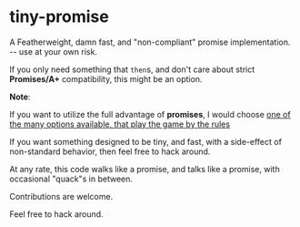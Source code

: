 tiny-promise
============

A Featherweight, damn fast, and "non-compliant" promise implementation. -- use at your own risk.

If you only need something that `then`s, and don't care about strict **Promises/A+** compatibility, this might be an option.

**Note**:

If you want to utilize the full advantage of **promises**, I would choose [one of the many options available, that play the game by the rules]()

If you want something designed to be tiny, and fast, with a side-effect of non-standard behavior, then feel free to hack around.

At any rate, this code walks like a promise, and talks like a promise, with occasional "quack"s in between.

Contributions are welcome.

Feel free to hack around.
